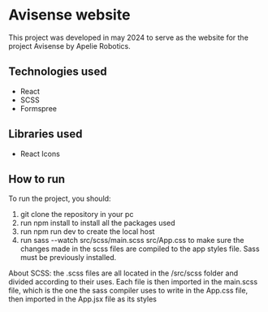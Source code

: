 # Avisense website

This project was developed in may 2024 to serve as the website for the project Avisense by Apelie Robotics.

## Technologies used

- React
- SCSS
- Formspree

## Libraries used

- React Icons

## How to run

To run the project, you should:

1. git clone the repository in your pc
2. run npm install to install all the packages used
3. run npm run dev to create the local host
4. run sass --watch src/scss/main.scss src/App.css to make sure the changes made in the scss files are compiled to the app styles file. Sass must be previously installed.

About SCSS: the .scss files are all located in the /src/scss folder and divided according to their uses. Each file is then imported in the main.scss file, which is the one the sass compiler uses to write in the App.css file, then imported in the App.jsx file as its styles
